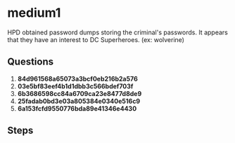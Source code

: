 # medium1
HPD obtained password dumps storing the criminal's passwords. It appears that they have an interest to DC Superheroes. (ex: wolverine)

## Questions
1. **84d961568a65073a3bcf0eb216b2a576**
2. **03e5bf83eef4b1d1dbb3c566bdef703f**
3. **6b3686598cc84a6709ca23e8477d8de9**
4. **25fadab0bd3e03a805384e0340e516c9**
5. **6a153fcfd9550776bda89e41346e4430**

## Steps
